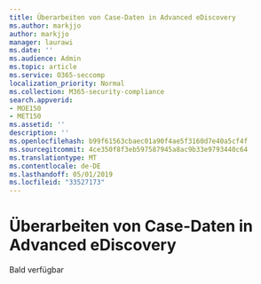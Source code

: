 ```yaml
---
title: Überarbeiten von Case-Daten in Advanced eDiscovery
ms.author: markjjo
author: markjjo
manager: laurawi
ms.date: ''
ms.audience: Admin
ms.topic: article
ms.service: O365-seccomp
localization_priority: Normal
ms.collection: M365-security-compliance
search.appverid:
- MOE150
- MET150
ms.assetid: ''
description: ''
ms.openlocfilehash: b99f61563cbaec01a90f4ae5f3160d7e40a5cf4f
ms.sourcegitcommit: 4ce350f8f3eb597587945a8ac9b33e9793440c64
ms.translationtype: MT
ms.contentlocale: de-DE
ms.lasthandoff: 05/01/2019
ms.locfileid: "33527173"
---
```

# <a name="review-case-data-in-advanced-ediscovery"></a>Überarbeiten von Case-Daten in Advanced eDiscovery


Bald verfügbar